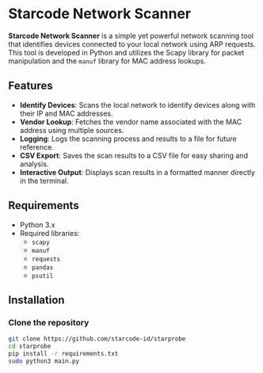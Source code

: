 # Starcode Network Scanner

**Starcode Network Scanner** is a simple yet powerful network scanning tool that identifies devices connected to your local network using ARP requests. This tool is developed in Python and utilizes the Scapy library for packet manipulation and the `manuf` library for MAC address lookups.

## Features

- **Identify Devices**: Scans the local network to identify devices along with their IP and MAC addresses.
- **Vendor Lookup**: Fetches the vendor name associated with the MAC address using multiple sources.
- **Logging**: Logs the scanning process and results to a file for future reference.
- **CSV Export**: Saves the scan results to a CSV file for easy sharing and analysis.
- **Interactive Output**: Displays scan results in a formatted manner directly in the terminal.

## Requirements

- Python 3.x
- Required libraries:
  - `scapy`
  - `manuf`
  - `requests`
  - `pandas`
  - `psutil`

## Installation

### Clone the repository

```bash
git clone https://github.com/starcode-id/starprobe
cd starprobe
pip install -r requirements.txt
sudo python3 main.py

